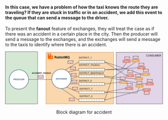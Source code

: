#### In this case, we have a problem of how the taxi knows the route they are traveling? If they are stuck in traffic or in an accident, we add this event to the queue that can send a message to the driver.

To present the **fanout** feature of exchanges, they will treat the case as if there was an accident in a certain place in the city. Then the producer will send a message to the exchanges, and the exchanges will send a message to the taxis to identify where there is an accident.

<div align="center"><img src="./../Design/Diagram/Accident_Diagram.drawio.png" /></div>
<p align="center">Block diagram for accident</p>
